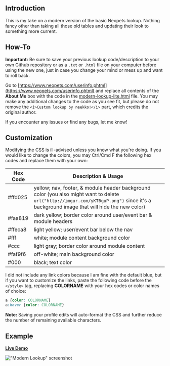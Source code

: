 ## Introduction
This is my take on a modern version of the basic Neopets lookup. Nothing fancy other than taking all those old tables and updating their look to something more current.

## How-To

**Important:** Be sure to save your previous lookup code/description to your own Github repository or as a `.txt` or `.html` file on your computer before using the new one, just in case you change your mind or mess up and want to roll back.

Go to [https://www.neopets.com/userinfo.phtml](https://www.neopets.com/userinfo.phtml) and replace all contents of the **About Me** box with the code in the [modern-lookup-lite.html](https://github.com/neekko/neopets/blob/main/modern-lookup-lite/modern-lookup-lite.html) file. You may make any additional changes to the code as you see fit, but please do not remove the `<i>Custom lookup by neekko!</i>` part, which credits the original author.

If you encounter any issues or find any bugs, let me know!

## Customization
Modifying the CSS is ill-advised unless you know what you're doing. If you would like to change the colors, you may Ctrl/Cmd F the following hex codes and replace them with your own:

| Hex Code | Description & Usage |
| ------------- | ------------- |
| #ffd025  | yellow; nav, footer, & module header background color (you also might want to delete `url("http://imgur.com/yKT6guP.png")` since it's a background image that will hide the new color) |
| #faa819  | dark yellow; border color around user/event bar & module headers |
| #ffeca8  | light yellow; user/event bar below the nav |
| #fff  | white; module content background color |
| #ccc  | light gray; border color around module content |
| #faf9f6  | off-white; main background color |
| #000  | black; text color |

I did not include any link colors because I am fine with the default blue, but if you want to customize the links, paste the following code before the `</style>` tag, replacing **COLORNAME** with your hex codes or color names of choice:

```css
a {color: COLORNAME}
a:hover {color: COLORNAME}
```

**Note:** Saving your profile edits will auto-format the CSS and further reduce the number of remaining available characters.

## Example

[**Live Demo**](https://www.neopets.com/userlookup.phtml?user=neekko)

!["Modern Lookup" screenshot](https://imgur.com/F6rnXai.png)